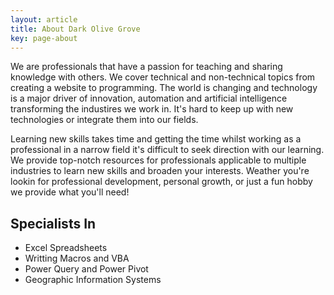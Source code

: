```yaml
---
layout: article
title: About Dark Olive Grove
key: page-about
---
```


We are professionals that have a passion for teaching and sharing knowledge with others. We cover technical and non-technical topics from creating a website to programming. The world is changing and technology is a major driver of innovation, automation and artificial intelligence transforming the industires we work in. It's hard to keep up with new technologies or integrate them into our fields.

Learning new skills takes time and getting the time whilst working as a professional in a narrow field it's difficult to seek direction with our learning. We provide top-notch resources for professionals applicable to multiple industries to learn new skills and broaden your interests. Weather you're lookin for professional development, personal growth, or just a fun hobby we provide what you'll need!

## Specialists In

- Excel Spreadsheets
- Writting Macros and VBA
- Power Query and Power Pivot
- Geographic Information Systems